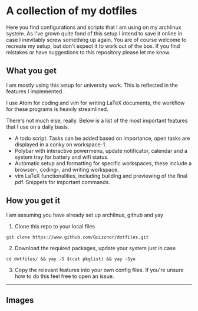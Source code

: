# A collection of my dotfiles

Here you find configurations and scripts that I am using on my archlinux system. 
As I've grown quite fond of this setup I intend to save it online in case I inevitably screw something up again.
You are of course welcome to recreate my setup, but don't expect it to work out of the box. If you find mistakes 
or have suggestions to this repository please let me know.

## What you get

I am mostly using this setup for university work. This is reflected in the features I implemented. 

I use Atom for coding and vim for writing LaTeX documents, the workflow for these programs is heavily streamlined. 

There's not much else, really. Below is a list of the most important features that I use on a daily basis.

* A todo script. Tasks can be added based on importance, open tasks are displayed in a conky on workspace-1.
* Polybar with interactive powermenu, update notificator, calendar and a system tray for battery and wifi status.
* Automatic setup and formatting for specific workspaces, these include a browser-, coding-, and writing workspace. 
* vim LaTeX functionalities, including building and previewing of the final pdf. Snippets for important commands.

## How you get it

I am assuming you have already set up archlinux, github and yay

1. Clone this repo to your local files

`git clone https://www.github.com/Quizznor/dotfiles.git`

2. Download the required packages, update your system just in case

`cd dotfiles/ && yay -S $(cat pkglist) && yay -Syu`

3. Copy the relevant features into your own config files. If you're unsure how to do this feel free to open an issue.

---

## Images


